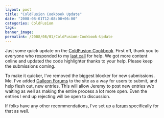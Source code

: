 ```yaml
---
layout: post
title: "ColdFusion Cookbook Update"
date: "2008-08-01T12:08:00+06:00"
categories: ColdFusion 
tags: 
banner_image: 
permalink: /2008/08/01/ColdFusion-Cookbook-Update
---
```


Just some quick update on the <a href="http://www.coldfusioncookbook.com">ColdFusion Cookbook</a>. First off, thank you to everyone who responded to my <a href="http://www.raymondcamden.com/index.cfm/2008/7/1/Bribery-for-the-ColdFusion-Cookbook-and-looking-for-a-grunt-or-two">last call</a> for help. We got more content online and updated the code highlighter thanks to your help. Please keep the submissions coming. 

To make it quicker, I've removed the biggest blocker for new submissions. Me. I've added <a href="http://galleon.riaforge.org">Galleon Forums</a> to the site as a way for users to submit, and help flesh out, new entries. This will allow Jeremy to post new entries w/o waiting as well as making the entire process a lot more open. Even the entries I end up rejecting will be open to discussion.

If folks have any other recommendations, I've set up a <a href="http://www.coldfusioncookbook.com/forums/threads.cfm?forumid=7E8E08A2-19B9-E658-9D1AADC844F21932">forum</a> specifically for that as well.